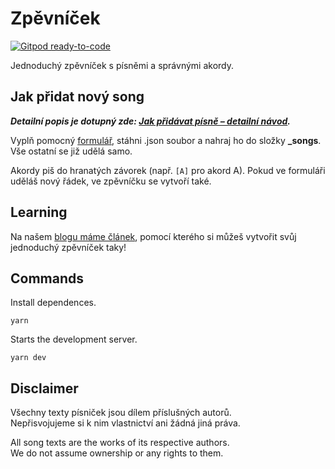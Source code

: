 # Zpěvníček
[![Gitpod ready-to-code](https://img.shields.io/badge/Gitpod-ready--to--code-blue?logo=gitpod)](https://gitpod.io/#https://github.com/MicrosoftSTC/zpevnicek)

Jednoduchý zpěvníček s písněmi a správnými akordy.

## Jak přidat nový song

***Detailní popis je dotupný zde: [Jak přidávat písně – detailní návod](/docs/adding-songs.md).***

Vyplň pomocný [formulář](https://zpevnicek.studentstc.cz/form), stáhni .json soubor a nahraj ho do složky **_songs**. Vše ostatní se již udělá samo.

Akordy piš do hranatých závorek (např. `[A]` pro akord A). Pokud ve formuláři uděláš nový řádek, ve zpěvníčku se vytvoří také.

## Learning

Na našem [blogu máme článek](https://studuj.digital/2019/12/20/jak-pomoci-azure-vyrobit-jednoduchy-zpevnik-nejen-na-hudebni-vychovu/), pomocí kterého si můžeš vytvořit svůj jednoduchý zpěvníček taky!

## Commands

Install dependences.
```
yarn
```

Starts the development server.
```
yarn dev
```

## Disclaimer

Všechny texty písniček jsou dílem příslušných autorů.  
Nepřisvojujeme si k nim vlastnictví ani žádná jiná práva.

All song texts are the works of its respective authors.  
We do not assume ownership or any rights to them.
